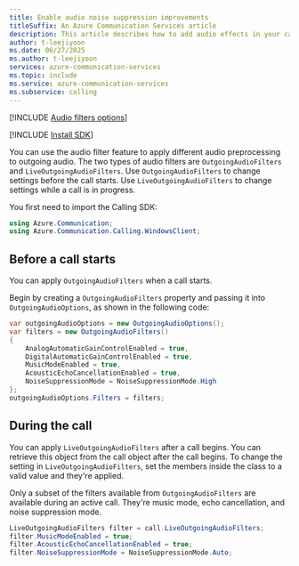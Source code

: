```yaml
---
title: Enable audio noise suppression improvements
titleSuffix: An Azure Communication Services article
description: This article describes how to add audio effects in your calls using Azure Communication Services.
author: t-leejiyoon
ms.date: 06/27/2025
ms.author: t-leejiyoon
services: azure-communication-services
ms.topic: include
ms.service: azure-communication-services
ms.subservice: calling
---
```


[!INCLUDE [Audio filters options](./native-audio-filters.md)]

[!INCLUDE [Install SDK](../../../how-tos/calling-sdk/includes/install-sdk/install-sdk-windows.md)]

You can use the audio filter feature to apply different audio preprocessing to outgoing audio. The two types of audio filters are `OutgoingAudioFilters` and `LiveOutgoingAudioFilters`. Use `OutgoingAudioFilters` to change settings before the call starts. Use `LiveOutgoingAudioFilters` to change settings while a call is in progress.

You first need to import the Calling SDK:

```csharp
using Azure.Communication;
using Azure.Communication.Calling.WindowsClient;
```

## Before a call starts

You can apply `OutgoingAudioFilters` when a call starts.

Begin by creating a `OutgoingAudioFilters` property and passing it into `OutgoingAudioOptions`, as shown in the following code:

```csharp
var outgoingAudioOptions = new OutgoingAudioOptions();
var filters = new OutgoingAudioFilters()
{
    AnalogAutomaticGainControlEnabled = true,
    DigitalAutomaticGainControlEnabled = true,
    MusicModeEnabled = true,
    AcousticEchoCancellationEnabled = true,
    NoiseSuppressionMode = NoiseSuppressionMode.High
};
outgoingAudioOptions.Filters = filters;
```

## During the call

You can apply `LiveOutgoingAudioFilters` after a call begins. You can retrieve this object from the call object after the call begins. To change the setting in `LiveOutgoingAudioFilters`, set the members inside the class to a valid value and they're applied.

Only a subset of the filters available from `OutgoingAudioFilters` are available during an active call. They're music mode, echo cancellation, and noise suppression mode.

```csharp
LiveOutgoingAudioFilters filter = call.LiveOutgoingAudioFilters;
filter.MusicModeEnabled = true;
filter.AcousticEchoCancellationEnabled = true;
filter.NoiseSuppressionMode = NoiseSuppressionMode.Auto;
```
